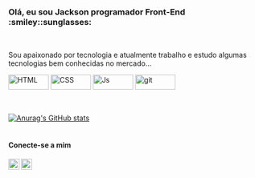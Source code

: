 
<h3>Olá, eu sou Jackson programador Front-End :smiley::sunglasses:</h3>  

<br>
<p>Sou apaixonado por tecnologia e atualmente trabalho e estudo algumas tecnologias bem conhecidas no mercado...</p>
 <div>
    <img align="center" alt="HTML" height="30" width="80" src="https://img.shields.io/badge/HTML5-E34F26?style=for-the-badge&logo=html5&logoColor=white">
    <img align="center" alt="CSS" height="30" width="80" src="https://img.shields.io/badge/CSS3-1572B6?style=for-the-badge&logo=css3&logoColor=white">
    <img align="center" alt="Js" height="30" width="80" src="https://img.shields.io/badge/JavaScript-323330?style=for-the-badge&logo=javascript&logoColor=F7DF1E">
    <img align="center" alt="git" height="30" width="80" src="https://img.shields.io/badge/GIT-E44C30?style=for-the-badge&logo=git&logoColor=white" />  
 </div><br>
<br />

[![Anurag's GitHub stats](https://github-readme-stats.vercel.app/api?username=JacksonRMS)](https://github.com/anuraghazra/github-readme-stats)
<br />
<br />

<h4>Conecte-se a mim</h4>
<p>
<a href="https://www.instagram.com/jackson_rubem91?igsh=aDRyZXNlbXRweXls">
<img align="left" alt="icone do instagram uma camera dentro de um quadrado" width="22px" src="https://cdn.jsdelivr.net/npm/simple-icons@v3/icons/instagram.svg" />
</a>
<a href="https://www.linkedin.com/in/rubem-mendon%C3%A7a-61238b2a8/">
<img align="left" alt="LinkedIn" width="22px" src="https://cdn.jsdelivr.net/npm/simple-icons@v3/icons/linkedin.svg" />
</a>
</p>
